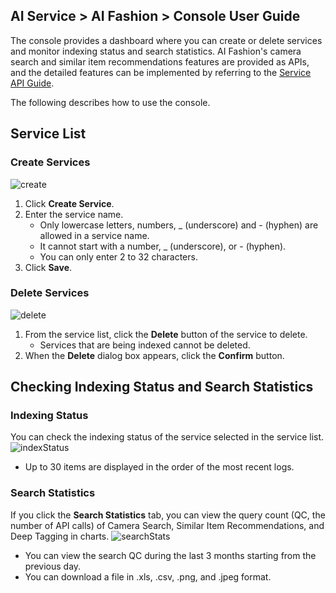 ## AI Service > AI Fashion > Console User Guide

The console provides a dashboard where you can create or delete services and monitor indexing status and search statistics.
AI Fashion's camera search and similar item recommendations features are provided as APIs, and the detailed features can be implemented by referring to the [Service API Guide](./api-guide-v2.0).

The following describes how to use the console.

## Service List

### Create Services
![create](http://static.toastoven.net/prod_ai_fashion/console_guide/create_service_en.png)
1. Click **Create Service**.
2. Enter the service name.
    - Only lowercase letters, numbers, \_ (underscore) and - (hyphen) are allowed in a service name.
    - It cannot start with a number, \_ (underscore), or - (hyphen).
    - You can only enter 2 to 32 characters.
3. Click **Save**.

### Delete Services
![delete](http://static.toastoven.net/prod_ai_fashion/console_guide/delete_service_en.png)
1. From the service list, click the **Delete** button of the service to delete.
    - Services that are being indexed cannot be deleted.
2. When the **Delete** dialog box appears, click the **Confirm** button.

## Checking Indexing Status and Search Statistics

### Indexing Status
You can check the indexing status of the service selected in the service list.
![indexStatus](http://static.toastoven.net/prod_ai_fashion/console_guide/product_indexing_en.png)
- Up to 30 items are displayed in the order of the most recent logs.

### Search Statistics
If you click the **Search Statistics** tab, you can view the query count (QC, the number of API calls) of Camera Search, Similar Item Recommendations, and Deep Tagging in charts.
![searchStats](http://static.toastoven.net/prod_ai_fashion/console_guide/statistics_en.png)
- You can view the search QC during the last 3 months starting from the previous day.
- You can download a file in .xls, .csv, .png, and .jpeg format.
